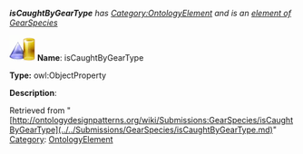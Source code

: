 ___isCaughtByGearType__ has [Category:OntologyElement](../../Category/OntologyElement.md "Category:OntologyElement") and is an [element of](../../Property/ElementOf.md "Property:ElementOf") [GearSpecies](../../Submissions/GearSpecies.md "Submissions:GearSpecies")_


  




[![ObjectProperty](../../images/thumb/c/c3/ObjectProperty.gif/45px-ObjectProperty.gif)](../../Image/ObjectProperty.gif.md "ObjectProperty")
__Name__: isCaughtByGearType 


__Type:__ owl:ObjectProperty 


__Description__: 





Retrieved from "[http://ontologydesignpatterns.org/wiki/Submissions:GearSpecies/isCaughtByGearType](../../Submissions/GearSpecies/isCaughtByGearType.md)"
 [Category](http://ontologydesignpatterns.org/wiki/Special:Categories "Special:Categories"): [OntologyElement](../../Category/OntologyElement.md "Category:OntologyElement")